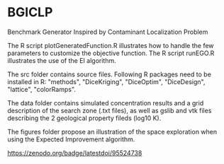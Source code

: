 # BGICLP
Benchmark Generator Inspired by Contaminant Localization Problem

The R script plotGeneratedFunction.R illustrates how to handle the few parameters to customize the objective function.
The R script runEGO.R illustrates the use of the EI algorithm.

The src folder contains source files. Following R packages need to be installed in R:
"methods", "DiceKriging", "DiceOptim", "DiceDesign", "lattice", "colorRamps".

The data folder contains simulated concentration results and a grid description of the search zone (.txt files), as well as gslib and vtk files describing the 2 geological property fileds (log10 K).

The figures folder propose an illustration of the space exploration when using the Expected Improvement algorithm.

https://zenodo.org/badge/latestdoi/95524738
